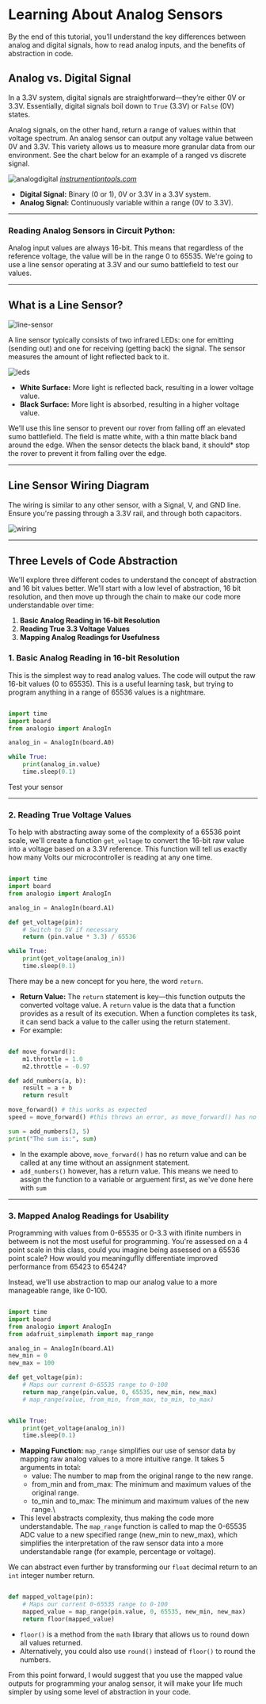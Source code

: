 # Learning About Analog Sensors

By the end of this tutorial, you’ll understand the key differences between analog and digital signals, how to read analog inputs, and the benefits of abstraction in code. 

## Analog vs. Digital Signal

In a 3.3V system, digital signals are straightforward—they’re either 0V or 3.3V. Essentially, digital signals boil down to `True` (3.3V) or `False` (0V) states. 

Analog signals, on the other hand, return a range of values within that voltage spectrum. An analog sensor can output any voltage value between 0V and 3.3V. This variety allows us to measure more granular data from our environment. See the chart below for an example of a ranged vs discrete signal. 

![analogdigital](analog_digital.png)
[*instrumentiontools.com*](https://instrumentationtools.com/wp-content/uploads/2021/04/What-are-Analog-and-Digital-Signals.png)

- **Digital Signal:** Binary (0 or 1), 0V or 3.3V in a 3.3V system.
- **Analog Signal:** Continuously variable within a range (0V to 3.3V).

***

### Reading Analog Sensors in Circuit Python:

Analog input values are always 16-bit. This means that regardless of the reference voltage, the value will be in the range 0 to 65535. We're going to use a line sensor operating at 3.3V and our sumo battlefield to test our values.

---

## What is a Line Sensor?

![line-sensor](line_sensor.jpeg)

A line sensor typically consists of two infrared LEDs: one for emitting (sending out) and one for receiving (getting back) the signal. The sensor measures the amount of light reflected back to it. 

![leds](LEDs.jpeg)

- **White Surface:** More light is reflected back, resulting in a lower voltage value.
- **Black Surface:** More light is absorbed, resulting in a higher voltage value.

We’ll use this line sensor to prevent our rover from falling off an elevated sumo battlefield. The field is matte white, with a thin matte black band around the edge. When the sensor detects the black band, it should* stop the rover to prevent it from falling over the edge.



---

## Line Sensor Wiring Diagram
The wiring is similar to any other sensor, with a Signal, V, and GND line. Ensure you're passing through a 3.3V rail, and through both capacitors. 

![wiring](line_sensor_wiring.png)

---

## Three Levels of Code Abstraction
We'll explore three different codes to understand the concept of abstraction and 16 bit values better. We'll start with a low level of abstraction, 16 bit resolution, and then move up through the chain to make our code more understandable over time:

1. **Basic Analog Reading in 16-bit Resolution**
2. **Reading True 3.3 Voltage Values**
3. **Mapping Analog Readings for Usefulness**



### 1. Basic Analog Reading in 16-bit Resolution

This is the simplest way to read analog values. The code will output the raw 16-bit values (0 to 65535). This is a useful learning task, but trying to program anything in a range of 65536 values is a nightmare. 



```python

import time
import board
from analogio import AnalogIn

analog_in = AnalogIn(board.A0)

while True:
    print(analog_in.value)
    time.sleep(0.1)
```

Test your sensor 

---

### 2. Reading True Voltage Values

To help with abstracting away some of the complexity of a 65536 point scale, we'll create a function `get_voltage` to convert the 16-bit raw value into a voltage based on a 3.3V reference. This function will tell us exactly how many Volts our microcontroller is reading at any one time. 



```python

import time
import board
from analogio import AnalogIn

analog_in = AnalogIn(board.A1)

def get_voltage(pin):
    # Switch to 5V if necessary
    return (pin.value * 3.3) / 65536

while True:
    print(get_voltage(analog_in))
    time.sleep(0.1)

```
There may be a new concept for you here, the word `return`. 
- **Return Value:** The `return` statement is key—this function outputs the converted voltage value. A `return` value is the data that a function provides as a result of its execution. When a function completes its task, it can send back a value to the caller using the return statement. 
- For example:

```python

def move_forward():
    m1.throttle = 1.0
    m2.throttle = -0.97

def add_numbers(a, b):
    result = a + b
    return result

move_forward() # this works as expected
speed = move_forward() #this throws an error, as move_forward() has no return value! 

sum = add_numbers(3, 5)
print("The sum is:", sum)
```

- In the example above, `move_forward()` has no return value and can be called at any time without an assignment statement. 
- `add_numbers()` however, has a return value. This means we need to assign the function to a variable or arguement first, as we've done here with `sum`

---



### 3. Mapped Analog Readings for Usability

Programming with values from 0-65535 or 0-3.3 with ifinite numbers in betweem is not the most useful for programming. You're assessed on a 4 point scale in this class, could you imagine being assessed on a 65536 point scale? How would you meaninguflly differentiate improved performance from 65423 to 65424? 

Instead, we'll use abstraction to map our analog value to a more manageable range, like 0-100.



```python

import time
import board
from analogio import AnalogIn
from adafruit_simplemath import map_range

analog_in = AnalogIn(board.A1)
new_min = 0
new_max = 100

def get_voltage(pin):
    # Maps our current 0-65535 range to 0-100
    return map_range(pin.value, 0, 65535, new_min, new_max)
    # map_range(value, from_min, from_max, to_min, to_max)


while True:
    print(get_voltage(analog_in))
    time.sleep(0.1)

```
- **Mapping Function:** `map_range` simplifies our use of sensor data by mapping raw analog values to a more intuitive range. It takes 5 arguments in total: 
    - value: The number to map from the original range to the new range.
    - from_min and from_max: The minimum and maximum values of the original range.
    - to_min and to_max: The minimum and maximum values of the new range.\
- This level abstracts complexity, thus making the code more understandable. The `map_range` function is called to map the 0-65535 ADC value to a new specified range (new_min to new_max), which simplifies the interpretation of the raw sensor data into a more understandable range (for example, percentage or voltage).

We can abstract even further by transforming our `float` decimal return to an `int` integer number return. 

```python

def mapped_voltage(pin):
    # Maps our current 0-65535 range to 0-100
    mapped_value = map_range(pin.value, 0, 65535, new_min, new_max)
    return floor(mapped_value)
```

- `floor()` is a method from the `math` library that allows us to round down all values returned. 
- Alternatively, you could also use `round()` instead of `floor()` to round the numbers. 

From this point forward, I would suggest that you use the mapped value outputs for programming your analog sensor, it will make your life much simpler by using some level of abstraction in your code. 